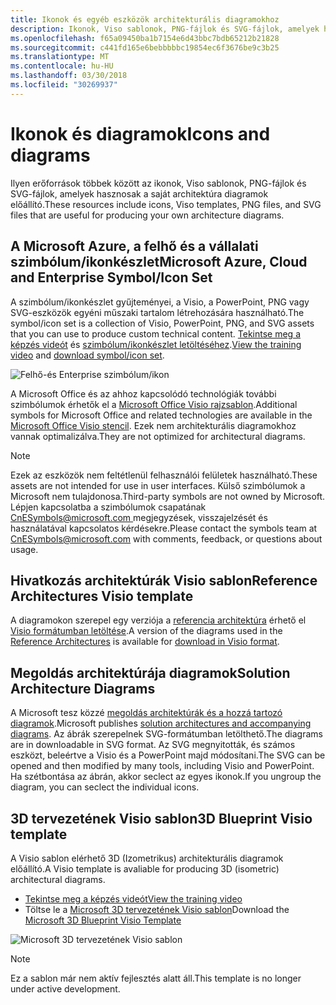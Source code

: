 ```yaml
---
title: Ikonok és egyéb eszközök architekturális diagramokhoz
description: Ikonok, Viso sablonok, PNG-fájlok és SVG-fájlok, amelyek hasznosak a saját architektúra diagramok előállító
ms.openlocfilehash: f65a09450ba1b7154e6d43bbc7bdb65212b21828
ms.sourcegitcommit: c441fd165e6bebbbbbc19854ec6f3676be9c3b25
ms.translationtype: MT
ms.contentlocale: hu-HU
ms.lasthandoff: 03/30/2018
ms.locfileid: "30269937"
---
```

# <a name="icons-and-diagrams"></a><span data-ttu-id="48e35-103">Ikonok és diagramok</span><span class="sxs-lookup"><span data-stu-id="48e35-103">Icons and diagrams</span></span>

<span data-ttu-id="48e35-104">Ilyen erőforrások többek között az ikonok, Viso sablonok, PNG-fájlok és SVG-fájlok, amelyek hasznosak a saját architektúra diagramok előállító.</span><span class="sxs-lookup"><span data-stu-id="48e35-104">These resources include icons, Viso templates, PNG files, and SVG files that are useful for producing your own architecture diagrams.</span></span>

## <a name="microsoft-azure-cloud-and-enterprise-symbolicon-set"></a><span data-ttu-id="48e35-105">A Microsoft Azure, a felhő és a vállalati szimbólum/ikonkészlet</span><span class="sxs-lookup"><span data-stu-id="48e35-105">Microsoft Azure, Cloud and Enterprise Symbol/Icon Set</span></span>

<span data-ttu-id="48e35-106">A szimbólum/ikonkészlet gyűjteményei, a Visio, a PowerPoint, PNG vagy SVG-eszközök egyéni műszaki tartalom létrehozására használható.</span><span class="sxs-lookup"><span data-stu-id="48e35-106">The symbol/icon set is a collection of Visio, PowerPoint, PNG, and SVG assets that you can use to produce custom technical content.</span></span>
<span data-ttu-id="48e35-107">[Tekintse meg a képzés videót](http://aka.ms/CnESymbolsVideo) és [szimbólum/ikonkészlet letöltéséhez](http://aka.ms/CnESymbols).</span><span class="sxs-lookup"><span data-stu-id="48e35-107">[View the training video](http://aka.ms/CnESymbolsVideo) and [download symbol/icon set](http://aka.ms/CnESymbols).</span></span> 

![Felhő-és Enterprise szimbólum/ikon](./_images/CnESymbols.png)

<span data-ttu-id="48e35-109">A Microsoft Office és az ahhoz kapcsolódó technológiák további szimbólumok érhetők el a [Microsoft Office Visio rajzsablon](http://www.microsoft.com/download/details.aspx?id=35772).</span><span class="sxs-lookup"><span data-stu-id="48e35-109">Additional symbols for Microsoft Office and related technologies are available in the [Microsoft Office Visio stencil](http://www.microsoft.com/download/details.aspx?id=35772).</span></span> <span data-ttu-id="48e35-110">Ezek nem architekturális diagramokhoz vannak optimalizálva.</span><span class="sxs-lookup"><span data-stu-id="48e35-110">They are not optimized for architectural diagrams.</span></span>   

> [!NOTE]
> <span data-ttu-id="48e35-111">Ezek az eszközök nem feltétlenül felhasználói felületek használható.</span><span class="sxs-lookup"><span data-stu-id="48e35-111">These assets are not intended for use in user interfaces.</span></span> <span data-ttu-id="48e35-112">Külső szimbólumok a Microsoft nem tulajdonosa.</span><span class="sxs-lookup"><span data-stu-id="48e35-112">Third-party symbols are not owned by Microsoft.</span></span>
> <span data-ttu-id="48e35-113">Lépjen kapcsolatba a szimbólumok csapatának [ CnESymbols@microsoft.com ](mailto:CnESymbols@microsoft.com) megjegyzések, visszajelzését és használatával kapcsolatos kérdésekre.</span><span class="sxs-lookup"><span data-stu-id="48e35-113">Please contact the symbols team at [CnESymbols@microsoft.com](mailto:CnESymbols@microsoft.com) with comments, feedback, or questions about usage.</span></span>

## <a name="reference-architectures-visio-template"></a><span data-ttu-id="48e35-114">Hivatkozás architektúrák Visio sablon</span><span class="sxs-lookup"><span data-stu-id="48e35-114">Reference Architectures Visio template</span></span> 

<span data-ttu-id="48e35-115">A diagramokon szerepel egy verziója a [referencia architektúra](../reference-architectures/index.md) érhető el [Visio formátumban letöltése](https://aka.ms/arch-diagrams).</span><span class="sxs-lookup"><span data-stu-id="48e35-115">A version of the diagrams used in the [Reference Architectures](../reference-architectures/index.md) is available for [download in Visio format](https://aka.ms/arch-diagrams).</span></span>

## <a name="solution-architecture-diagrams"></a><span data-ttu-id="48e35-116">Megoldás architektúrája diagramok</span><span class="sxs-lookup"><span data-stu-id="48e35-116">Solution Architecture Diagrams</span></span>

<span data-ttu-id="48e35-117">A Microsoft tesz közzé [megoldás architektúrák és a hozzá tartozó diagramok](https://azure.microsoft.com/solutions/architecture/).</span><span class="sxs-lookup"><span data-stu-id="48e35-117">Microsoft publishes [solution architectures and accompanying diagrams](https://azure.microsoft.com/solutions/architecture/).</span></span> <span data-ttu-id="48e35-118">Az ábrák szerepelnek SVG-formátumban letölthető.</span><span class="sxs-lookup"><span data-stu-id="48e35-118">The diagrams are in downloadable in SVG format.</span></span> <span data-ttu-id="48e35-119">Az SVG megnyitották, és számos eszközt, beleértve a Visio és a PowerPoint majd módosítani.</span><span class="sxs-lookup"><span data-stu-id="48e35-119">The SVG can be opened and then modified by many tools, including Visio and PowerPoint.</span></span> <span data-ttu-id="48e35-120">Ha szétbontása az ábrán, akkor seclect az egyes ikonok.</span><span class="sxs-lookup"><span data-stu-id="48e35-120">If you ungroup the diagram, you can seclect the individual icons.</span></span>   

## <a name="3d-blueprint-visio-template"></a><span data-ttu-id="48e35-121">3D tervezetének Visio sablon</span><span class="sxs-lookup"><span data-stu-id="48e35-121">3D Blueprint Visio template</span></span>

<span data-ttu-id="48e35-122">A Visio sablon elérhető 3D (Izometrikus) architekturális diagramok előállító.</span><span class="sxs-lookup"><span data-stu-id="48e35-122">A Visio template is avaliable for producing 3D (isometric) architectural diagrams.</span></span>

- [<span data-ttu-id="48e35-123">Tekintse meg a képzés videót</span><span class="sxs-lookup"><span data-stu-id="48e35-123">View the training video</span></span>](http://aka.ms/3dBlueprintTemplateVideo) 
- <span data-ttu-id="48e35-124">Töltse le a [Microsoft 3D tervezetének Visio sablon](http://aka.ms/3DBlueprintTemplate)</span><span class="sxs-lookup"><span data-stu-id="48e35-124">Download the [Microsoft 3D Blueprint Visio Template](http://aka.ms/3DBlueprintTemplate)</span></span>

![Microsoft 3D tervezetének Visio sablon](./_images/3DBlueprintVisioTemplate.png)

> [!NOTE]
> <span data-ttu-id="48e35-126">Ez a sablon már nem aktív fejlesztés alatt áll.</span><span class="sxs-lookup"><span data-stu-id="48e35-126">This template is no longer under active development.</span></span>
